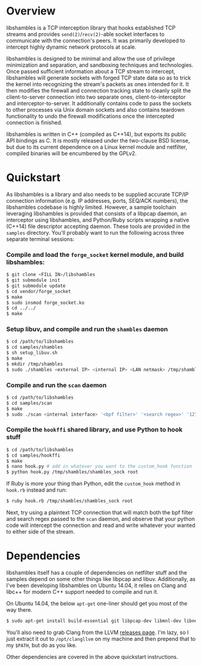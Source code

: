 # Overview

libshambles is a TCP interception library that hooks established TCP streams
and provides `send(2)`/`recv(2)`-able socket interfaces to communicate with the
connection's peers. It was primarily developed to intercept highly dynamic
network protocols at scale.

libshambles is designed to be minimal and allow the use of privilege
minimization and separation, and sandboxing techniques and technologies. Once
passed sufficient information about a TCP stream to intercept, libshambles will
generate sockets with forged TCP state data so as to trick the kernel into
recognizing the stream's packets as ones intended for it. It then modifies the
firewall and connection tracking state to cleanly split the client-to-server
connection into two separate ones, client-to-interceptor and
interceptor-to-server. It additionally contains code to pass the sockets to
other processes via Unix domain sockets and also contains teardown
functionality to undo the firewall modifications once the intercepted
connection is finished.

libshambles is written in C++ (compiled as C++14), but exports its public API
bindings as C. It is mostly released under the two-clause BSD license, but due
to its current dependence on a Linux kernel module and netfilter, compiled
binaries will be encumbered by the GPLv2.

# Quickstart

As libshambles is a library and also needs to be supplied accurate TCP/IP
connection information (e.g. IP addresses, ports, SEQ/ACK numbers), the
libshambles codebase is highly limited. However, a sample toolchain leveraging
libshambles is provided that consists of a libpcap daemon, an interceptor using
libshambles, and Python/Ruby scripts wrapping a native (C++14) file descriptor
accepting daemon. These tools are provided in the `samples` directory. You'll
probably want to run the following across three separate terminal sessions:

### Compile and load the `forge_socket` kernel module, and build libshambles:
```bash
$ git clone <FILL IN>/libshambles
$ git submodule init
$ git submodule update
$ cd vendor/forge_socket
$ make
$ sudo insmod forge_socket.ko
$ cd ../../
$ make
```

### Setup libuv, and compile and run the `shambles` daemon
```bash
$ cd /path/to/libshambles
$ cd samples/shambles
$ sh setup_libuv.sh
$ make
$ mkdir /tmp/shambles
$ sudo ./shambles <external IP> <internal IP> <LAN netmask> /tmp/shambles/shambles_sock
```

### Compile and run the `scan` daemon
```bash
$ cd /path/to/libshambles
$ cd samples/scan
$ make
$ sudo ./scan <internal interface> '<bpf filter>' '<search regex>' '127.0.0.1' '5555'
```

### Compile the `hookffi` shared library, and use Python to hook stuff
```bash
$ cd /path/to/libshambles
$ cd samples/hookffi
$ make
$ nano hook.py # add in whatever you want to the custom_hook function
$ python hook.py /tmp/shambles/shambles_sock root
```
If Ruby is more your thing than Python, edit the `custom_hook` method in
`hook.rb` instead and run:

```bash
$ ruby hook.rb /tmp/shambles/shambles_sock root
```

Next, try using a plaintext TCP connection that will match both the bpf filter
and search regex passed to the `scan` daemon, and observe that your python code
will intercept the connection and read and write whatever your wanted to either
side of the stream.


# Dependencies

libshambles itself has a couple of dependencies on netfilter stuff and the
samples depend on some other things like libpcap and libuv. Additionally, as
I've been developing libshambles on Ubuntu 14.04, it relies on Clang and libc++
for modern C++ support needed to compile and run it.

On Ubuntu 14.04, the below `apt-get` one-liner should get you most of the way
there.
```bash
$ sudo apt-get install build-essential git libpcap-dev libmnl-dev libnetfilter-conntrack3 libcap-dev libc++-dev libc++abi1 libc++1 libnetfilter-conntrack-dev libtool automake autotools-dev
```
You'll also need to grab Clang from the LLVM
[releases page](http://llvm.org/releases/download.html). I'm lazy, so I just
extract it out to `/opt/clangllvm` on my machine and then prepend that to my
`$PATH`, but do as you like.

Other dependencies are covered in the above quickstart instructions.
